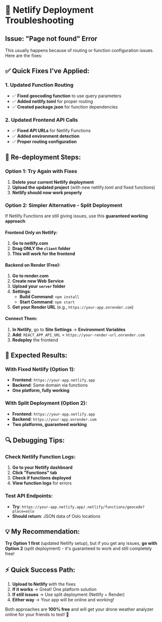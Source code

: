 # 🔧 Netlify Deployment Troubleshooting

## Issue: "Page not found" Error

This usually happens because of routing or function configuration issues. Here are the fixes:

## ✅ **Quick Fixes I've Applied:**

### 1. Updated Function Routing
- ✅ **Fixed geocoding function** to use query parameters
- ✅ **Added netlify.toml** for proper routing
- ✅ **Created package.json** for function dependencies

### 2. Updated Frontend API Calls
- ✅ **Fixed API URLs** for Netlify Functions
- ✅ **Added environment detection**
- ✅ **Proper routing configuration**

## 🚀 **Re-deployment Steps:**

### Option 1: Try Again with Fixes
1. **Delete your current Netlify deployment**
2. **Upload the updated project** (with new netlify.toml and fixed functions)
3. **Netlify should now work properly**

### Option 2: Simpler Alternative - Split Deployment

If Netlify Functions are still giving issues, use this **guaranteed working approach**:

#### Frontend Only on Netlify:
1. **Go to netlify.com**
2. **Drag ONLY the `client` folder**
3. **This will work for the frontend**

#### Backend on Render (Free):
1. **Go to render.com** 
2. **Create new Web Service**
3. **Upload your `server` folder**
4. **Settings**:
   - **Build Command**: `npm install`
   - **Start Command**: `npm start`
5. **Get your Render URL** (e.g., `https://your-app.onrender.com`)

#### Connect Them:
1. **In Netlify**, go to **Site Settings** → **Environment Variables**
2. **Add**: `REACT_APP_API_URL` = `https://your-render-url.onrender.com`
3. **Redeploy** the frontend

## 🎯 **Expected Results:**

### With Fixed Netlify (Option 1):
- **Frontend**: `https://your-app.netlify.app`
- **Backend**: Same domain via functions
- **One platform, fully working**

### With Split Deployment (Option 2):
- **Frontend**: `https://your-app.netlify.app`  
- **Backend**: `https://your-app.onrender.com`
- **Two platforms, guaranteed working**

## 🔍 **Debugging Tips:**

### Check Netlify Function Logs:
1. **Go to your Netlify dashboard**
2. **Click "Functions" tab**
3. **Check if functions deployed**
4. **View function logs** for errors

### Test API Endpoints:
- **Try**: `https://your-app.netlify.app/.netlify/functions/geocode?place=oslo`
- **Should return**: JSON data of Oslo locations

## 💡 **My Recommendation:**

**Try Option 1 first** (updated Netlify setup), but if you get any issues, **go with Option 2** (split deployment) - it's guaranteed to work and still completely free!

## ⚡ **Quick Success Path:**

1. **Upload to Netlify** with the fixes
2. **If it works** → Great! One platform solution
3. **If still issues** → Use split deployment (Netlify + Render)
4. **Either way** → Your app will be online and working!

Both approaches are **100% free** and will get your drone weather analyzer online for your friends to test! 🚀

